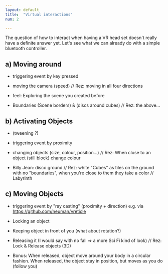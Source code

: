 ```yaml
---
layout: default
title:  "Virtual interactions"
num: 2

---
```


The question of how to interact when having a VR head set doesn't really have a definite answer yet. Let's see what we can already do with a simple bluetooth controller.

## a) Moving around
* triggering event by key pressed
* moving the camera (speed)
// Rez: moving in all four directions

* feel: Exploring the scene you created before
* Boundaries (Scene borders) &  (discs around cubes)
// Rez: the above...


## b) Activating Objects
* (tweening ?)
* triggering event by proximity
* changing objects (size, colour, position...)
// Rez: When close to an object (still block) change colour

* Billy Jean: disco ground
// Rez: white "Cubes" as tiles on the ground with no "boundaries", when you're close to them they take a color
// Labyrinth

## c) Moving Objects
* triggering event by "ray casting" (proximity + direction) e.g. via https://github.com/neuman/vreticle
* Locking an object
* Keeping object in front of you (what about rotation?)
* Releasing it (I would say with no fall => a more Sci Fi kind of look)
// Rez: Lock & Release objects (3D)

* Bonus: When released, object move around your body in a circular fashion. When released, the object stay in position, but moves as you do (follow you)
